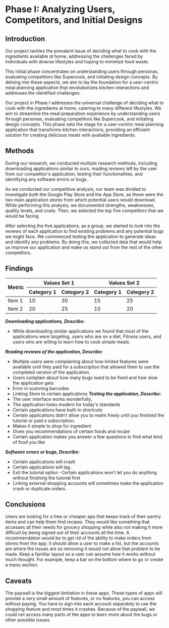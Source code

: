 # Phase I: Analyzing Users, Competitors, and Initial Designs

## Introduction

Our project tackles the prevalent issue of deciding what to cook with the ingredients available at home, addressing the challenges faced by individuals with diverse lifestyles and hoping to minimize food waste.

This initial phase concentrates on understanding users through personas, evaluating competitors like Supercook, and initiating design concepts. By delving into these aspects, we aim to lay the foundation for a user-centric meal planning application that revolutionizes kitchen interactions and addresses the identified challenges.

Our project in Phase I addresses the universal challenge of deciding what to cook with the ingredients at home, catering to many different lifestyles. We aim to streamline the meal preparation experience by understanding users through personas, evaluating competitors like Supercook, and initiating design concepts. This phase sets the stage for a user-centric meal planning application that transforms kitchen interactions, providing an efficient solution for creating delicious meals with available ingredients.

## Methods

During our research, we conducted multiple research methods, including downloading applications similar to ours, reading reviews left by the user from our competitor's application, testing their functionalities, and identifying any software errors or bugs. 

As we conducted our competitive analysis, our team was divided to investigate both the Google Play Store and the App Store, as these were the two main application stores from which potential users would download. While performing this analysis, we documented strengths, weaknesses, quality levels, and costs. Then, we selected the top five competitors that we would be facing

After selecting the five applications, as a group, we started to look into the reviews of each application to find existing problems and any potential bugs we might face. We commenced testing the application to generate ideas and identify any problems. By doing this, we collected data that would help us improve our application and make us stand out from the rest of the other competitors.


## Findings
<table>
  <thead>
    <tr>
      <th rowspan="2">Metric</th>
      <th colspan="2">Values Set 1</th>
      <th colspan="2">Values Set 2</th>
    </tr>
    <tr>
      <th>Category 1</th>
      <th>Category 2</th>
      <th>Category 1</th>
      <th>Category 2</th>
    </tr>
  </thead>
  <tbody>
    <tr>
      <td>Item 1</td>
      <td>10</td>
      <td>30</td>
      <td>15</td>
      <td>25</td>
    </tr>
    <tr>
      <td>Item 2</td>
      <td>20</td>
      <td>25</td>
      <td>10</td>
      <td>20</td>
    </tr>
  </tbody>
</table>

___Downloading applications, Describe:___
- While downloading similar applications we found that most of the applications were targeting, users who are on a diet, Fitness users, and users who are willing to learn how to cook simple meals. 

___Reading reviews of the application, Describe:___
- Multiple users were complaining about how limited features were available until they paid for a subscription that allowed them to use the completed version of the application.
- Users complain about how many bugs need to be fixed and how slow the application gets
- Error in scanning barcodes 
- Linking Store to certain applications
___Testing the application, Describe:___
- The user interface works wonderfully, 
- The application looks modern for today's standards
- Certain applications have built-in shortcuts 
- Certain applications didn’t allow you to realm freely until you finished the tutorial or paid a subscription.  
- Makes it simple to shop for ingredient
- Gives you recommendations of certain foods and recipe
- Certain application makes you answer a few questions to find what kind of food you like

___Software errors or bugs, Describe:___
- Certain applications will crash 
- Certain applications will lag.
- Exit the tutorial option
       -Certain applications won’t let you do anything without finishing the tutorial first 
- Linking external shopping accounts will sometimes make the application crash or duplicate orders. 


## Conclusions

Users are looking for a free or cheaper app that keeps track of their pantry items and can help them find recipes. They would like something that accesses all their needs for grocery shopping while also not making it more difficult by being signed out of their accounts all the time. A recommendation would be to get rid of the ability to make orders from stores from the app; it should allow a user to make a list, but the accounts are where the issues are so removing it would not allow that problem to be made. Keep a familiar layout so a user can assume how it works without much thought. For example, keep a bar on the bottom where to go or create a menu section. 

## Caveats

The paywall is the biggest limitation in these apps. These types of apps will provide a very small amount of features, or no features, you can access without paying. You have to sign into each account separately to use the shopping feature and most times it crashes. Because of the paywall, we could not access many parts of the apps to learn more about the bugs or other possible issues. 
